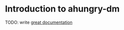 # Introduction to ahungry-dm

TODO: write [great documentation](http://jacobian.org/writing/what-to-write/)
